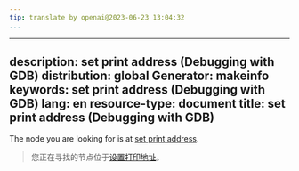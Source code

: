 ```yaml
---
tip: translate by openai@2023-06-23 13:04:32
...
```

---
description: set print address (Debugging with GDB)
distribution: global
Generator: makeinfo
keywords: set print address (Debugging with GDB)
lang: en
resource-type: document
title: set print address (Debugging with GDB)
---------------------------------------------

The node you are looking for is at [set print address](Print-Settings.html#set-print-address).

> 您正在寻找的节点位于[设置打印地址](Print-Settings.html#set-print-address)。
